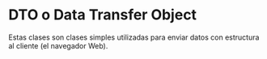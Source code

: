 # DTO o Data Transfer Object

Estas clases son clases simples utilizadas para enviar datos con estructura al cliente (el navegador Web).